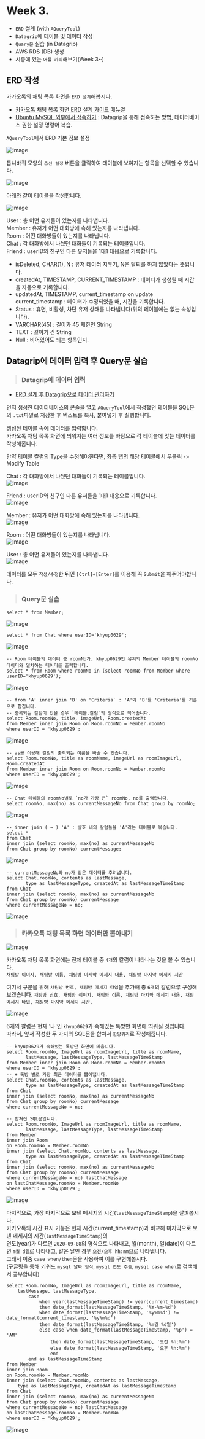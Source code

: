 # Week 3.

- `ERD` 설계 (with `AQueryTool`)
- `Datagrip`에 테이블 및 데이터 작성
- `Quary문` 실습 (in Datagrip)
- AWS RDS (DB) 생성
- 시중에 있는 `어플 카피`해보기(Week 3~)

## ERD 작성

카카오톡의 채팅 목록 화면을 `ERD 설계`해봅시다.

- [카카오톡 채팅 목록 화면 ERD 설계 가이드 메뉴얼](https://yusang.tistory.com/42?category=835611)
- [Ubuntu MySQL 외부에서 접속하기](https://luminitworld.tistory.com/82) : Datagrip을 통해 접속하는 방법, 데이터베이스 권한 설정 명령어 복습.

`AQueryTool`에서 ERD 기본 정보 설정

![image](https://user-images.githubusercontent.com/43658658/132428155-242e45df-95b6-4d50-8411-69a27c4549ce.png)

톱니바퀴 모양의 `옵션 설정` 버튼을 클릭하여 테이블에 보여지는 항목을 선택할 수 있습니다.

![image](https://user-images.githubusercontent.com/43658658/132428555-8d7af084-537c-4643-94b6-89c98a99de1e.png)

아래와 같이 테이블을 작성합니다.

![image](https://user-images.githubusercontent.com/43658658/132438490-ddcf8a90-3a3d-40ef-b70e-f8b859cec695.png)

User : 총 어떤 유저들이 있는지를 나타냅니다.   
Member : 유저가 어떤 대화방에 속해 있는지를 나타냅니다.   
Room : 어떤 대화방들이 있는지를 나타냅니다.   
Chat : 각 대화방에서 나눴던 대화들이 기록되는 테이블입니다.   
Friend : userID와 친구인 다른 유저들을 1대1 대응으로 기록합니다.   

- isDeleted, CHAR(1), N : 유저 데이터 지우기, N은 탈퇴를 하지 않았다는 뜻입니다.
- createdAt, TIMESTAMP, CURRENT_TIMESTAMP : 데이터가 생성될 때 시간을 자동으로 기록합니다.
- updatedAt, TIMESTAMP, current_timestamp on update current_timestamp : 데이터가 수정되었을 때, 시간을 기록합니다.
- Status : 휴면, 비활성, 차단 유저 상태를 나타냅니다(위의 테이블에는 없는 속성입니다).
- VARCHAR(45) : 길이가 45 제한인 String
- TEXT : 길이가 긴 String
- Null : 비어있어도 되는 항목인지.

## Datagrip에 데이터 입력 후 Query문 실습

> <h3>Datagrip에 데이터 입력</h3>

- [ERD 설계 후 Datagrip으로 데이터 관리하기](https://yusang.tistory.com/42?category=835611)

먼저 생성한 데이터베이스의 콘솔을 열고 `AQueryTool`에서 작성했던 테이블을 SQL문의 `.txt`파일로 저장한 후 텍스트를 복사, 붙여넣기 후 실행합니다.

생성된 테이블 속에 데이터를 입력합니다.   
카카오톡 채팅 목록 화면에 띄워지는 여러 정보를 바탕으로 각 테이블에 맞는 데이터를 작성해줍니다.

만약 테이블 칼럼의 Type을 수정해야한다면, 좌측 탭의 해당 테이블에서 우클릭 -> Modify Table

Chat : 각 대화방에서 나눴던 대화들이 기록되는 테이블입니다.   
![image](https://user-images.githubusercontent.com/43658658/132441336-14f663a7-9b49-41d8-8203-35fb221ea75b.png)

Friend : userID와 친구인 다른 유저들을 1대1 대응으로 기록합니다.   
![image](https://user-images.githubusercontent.com/43658658/132441365-66f9da8d-8419-4cfb-b9ce-3855f239ec21.png)

Member : 유저가 어떤 대화방에 속해 있는지를 나타냅니다.   
![image](https://user-images.githubusercontent.com/43658658/132441375-93842bf3-436e-45bf-b924-07d20c3f22af.png)

Room : 어떤 대화방들이 있는지를 나타냅니다.   
![image](https://user-images.githubusercontent.com/43658658/132442469-b23c5519-cda0-43db-8c68-841da90a94b1.png)

User : 총 어떤 유저들이 있는지를 나타냅니다.   
![image](https://user-images.githubusercontent.com/43658658/132441400-60d6c409-300e-4c89-b0fc-06857dbe55f1.png)

데이터를 모두 `작성/수정`한 뒤엔 `[Ctrl]+[Enter]`를 이용해 꼭 `Submit`을 해주어야합니다.

> <h3>Query문 실습</h3>

``` mysql
select * from Member;
```

![image](https://user-images.githubusercontent.com/43658658/132441799-667e586c-62a4-41ee-a804-2b24ec9bf7b5.png)

``` mysql
select * from Chat where userID='khyup0629';
```

![image](https://user-images.githubusercontent.com/43658658/132442050-21be1852-e023-4c02-9039-1c804dc58a6a.png)

``` mysql
-- Room 테이블의 데이터 중 roomNo가, khyup0629인 유저의 Member 테이블의 roomNo 데이터와 일치하는 데이터를 출력합니다.
select * from Room where roomNo in (select roomNo from Member where userID='khyup0629');
```

![image](https://user-images.githubusercontent.com/43658658/132442343-4c6cf77f-8034-43e1-8d6b-e3e2a74c0b48.png)

``` mysql
-- from 'A' inner join 'B' on 'Criteria` : 'A'와 'B'를 'Criteria'를 기준으로 합칩니다.
-- 중복되는 칼럼이 있을 경우 `테이블.칼럼`의 형식으로 적어줍니다.
select Room.roomNo, title, imageUrl, Room.createdAt 
from Member inner join Room on Room.roomNo = Member.roomNo
where userID = 'khyup0629';
```

![image](https://user-images.githubusercontent.com/43658658/132444293-21797f5a-38d1-4942-a9a8-e8feb10ad6ee.png)

``` mysql
-- as를 이용해 칼럼의 출력되는 이름을 바꿀 수 있습니다.
select Room.roomNo, title as roomName, imageUrl as roomImageUrl, Room.createdAt
from Member inner join Room on Room.roomNo = Member.roomNo
where userID = 'khyup0629';
```

![image](https://user-images.githubusercontent.com/43658658/132444439-46d5b60c-5f9d-4f9e-943d-f14dd0a9600e.png)

``` mysql
-- Chat 테이블의 roomNo별로 `no가 가장 큰` roomNo, no를 출력합니다.
select roomNo, max(no) as currentMessageNo from Chat group by roomNo;
```

![image](https://user-images.githubusercontent.com/43658658/132444709-3dd11a5a-2af6-4874-8f00-7cb6e7eb27b0.png)

``` mysql
-- inner join ( ~ ) 'A' : 괄호 내의 칼럼들을 'A'라는 테이블로 묶습니다.
select * 
from Chat
inner join (select roomNo, max(no) as currentMessageNo 
from Chat group by roomNo) currentMessage;
```

![image](https://user-images.githubusercontent.com/43658658/132447812-c98f9bb0-0902-4db7-a537-c105838833fa.png)

``` mysql
-- currentMessageNo와 no가 같은 데이터를 추려냅니다.
select Chat.roomNo, contents as lastMessage,
       type as lastMessageType, createdAt as lastMessageTimeStamp
from Chat
inner join (select roomNo, max(no) as currentMessageNo 
from Chat group by roomNo) currentMessage
where currentMessageNo = no;
```

![image](https://user-images.githubusercontent.com/43658658/132448793-65497d88-c006-4c86-8c85-fb04c48b9892.png)

> <h3>카카오톡 채팅 목록 화면 데이터만 뽑아내기</h3>

![image](https://user-images.githubusercontent.com/43658658/132444992-4065426d-1c34-4222-8e95-2dfa868cb171.png)

카카오톡 채팅 목록 화면에는 전체 테이블 중 `4개`의 칼럼이 나타나는 것을 볼 수 있습니다.   
`채팅방 이미지, 채팅방 이름, 채팅방 마지막 메세지 내용, 채팅방 마지막 메세지 시간`   

여기서 구분을 위해 `채팅방 번호, 채팅방 메세지 타입`을 추가해 총 `6개`의 칼럼으루 구성해보겠습니다.
`채팅방 번호, 채팅방 이미지, 채팅방 이름, 채팅방 마지막 메세지 내용, 채팅 메세지 타입, 채팅방 마지막 메세지 시간,`   

![image](https://user-images.githubusercontent.com/43658658/132444761-4fc9b120-cc78-4704-843f-eb7299943054.png)

6개의 칼럼은 현재 '나'인 `khyup0629`가 속해있는 톡방만 화면에 띄워질 것입니다.   
따라서, 앞서 작성한 두 가지의 SQL문을 합쳐서 `한방쿼리`로 작성해줍니다.   

``` mysql
-- khyup0629가 속해있는 톡방만 화면에 띄웁니다.
select Room.roomNo, ImageUrl as roomImageUrl, title as roomName,
       lastMessage, lastMessageType, lastMessageTimeStamp
from Member inner join Room on Room.roomNo = Member.roomNo
where userID = 'khyup0629';
-- + 톡방 별로 가장 최근 데이터를 뽑아냅니다.
select Chat.roomNo, contents as lastMessage,
       type as lastMessageType, createdAt as lastMessageTimeStamp
from Chat
inner join (select roomNo, max(no) as currentMessageNo 
from Chat group by roomNo) currentMessage
where currentMessageNo = no;
```

``` mysql
-- 합쳐진 SQL문입니다.
select Room.roomNo, ImageUrl as roomImageUrl, title as roomName,
       lastMessage, lastMessageType, lastMessageTimeStamp
from Member
inner join Room
on Room.roomNo = Member.roomNo
inner join (select Chat.roomNo, contents as lastMessage,
       type as lastMessageType, createdAt as lastMessageTimeStamp
from Chat
inner join (select roomNo, max(no) as currentMessageNo
from Chat group by roomNo) currentMessage
where currentMessageNo = no) lastChatMessage
on lastChatMessage.roomNo = Member.roomNo
where userID = 'khyup0629';
```

![image](https://user-images.githubusercontent.com/43658658/132450456-51402c7c-bd45-49f3-8aad-fef20cdc13b6.png)

마지막으로, 가장 마지막으로 보낸 메세지의 시간(`lastMessageTimeStamp`)을 살펴봅시다.   
카카오톡의 시간 표시 기능은 현재 시간(current_timestamp)과 비교해 마지막으로 보낸 메세지의 시간(`lastMessageTimeStamp`)의   
연도(year)가 다르면 `2020-09-08`의 형식으로 나타내고,
월(month), 일(date)이 다르면 `m월 d일`로 나타내고, 같은 날인 경우 `오전/오후 hh:mm`으로 나타냅니다.   
그래서 이중 `case when/then`문을 사용하여 이를 구현해봅시다.   
(구글링을 통해 키워드 `mysql 날짜 형식`, `mysql 연도 추출`, `mysql case when`로 검색해서 공부합니다)

``` mysql
select Room.roomNo, ImageUrl as roomImageUrl, title as roomName,
    lastMessage, lastMessageType,
        case
            when year(lastMessageTimeStamp) != year(current_timestamp)
            then date_format(lastMessageTimeStamp, '%Y-%m-%d')
            when date_format(lastMessageTimeStamp, '%y%m%d') != date_format(current_timestamp, '%y%m%d')
            then date_format(lastMessageTimeStamp, '%m월 %d일')
            else case when date_format(lastMessageTimeStamp, '%p') = 'AM'
                then date_format(lastMessageTimeStamp, '오전 %h:%m')
                else date_format(lastMessageTimeStamp, '오후 %h:%m')
                end
        end as lastMessageTimeStamp
from Member
inner join Room
on Room.roomNo = Member.roomNo
inner join (select Chat.roomNo, contents as lastMessage,
    type as lastMessageType, createdAt as lastMessageTimeStamp
from Chat
inner join (select roomNo, max(no) as currentMessageNo
from Chat group by roomNo) currentMessage
where currentMessageNo = no) lastChatMessage
on lastChatMessage.roomNo = Member.roomNo
where userID = 'khyup0629';
```

![image](https://user-images.githubusercontent.com/43658658/132496229-727c7e54-a40a-4a92-bfac-4c8f2dd77b2d.png)
